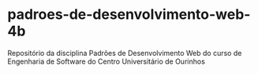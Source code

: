 # padroes-de-desenvolvimento-web-4b
Repositório da disciplina Padrões de Desenvolvimento Web do curso de Engenharia de Software do Centro Universitário de Ourinhos
